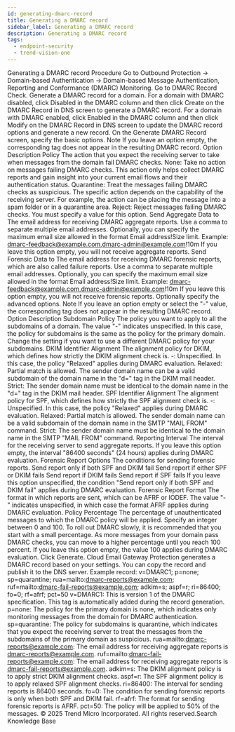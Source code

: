 ```yaml
---
id: generating-dmarc-record
title: Generating a DMARC record
sidebar_label: Generating a DMARC record
description: Generating a DMARC record
tags:
  - endpoint-security
  - trend-vision-one
---
```


 Generating a DMARC record Procedure Go to Outbound Protection → Domain-based Authentication → Domain-based Message Authentication, Reporting and Conformance (DMARC) Monitoring. Go to DMARC Record Check. Generate a DMARC record for a domain. For a domain with DMARC disabled, click Disabled in the DMARC column and then click Create on the DMARC Record in DNS screen to generate a DMARC record. For a domain with DMARC enabled, click Enabled in the DMARC column and then click Modify on the DMARC Record in DNS screen to update the DMARC record options and generate a new record. On the Generate DMARC Record screen, specify the basic options. Note If you leave an option empty, the corresponding tag does not appear in the resulting DMARC record. Option Description Policy The action that you expect the receiving server to take when messages from the domain fail DMARC checks. None: Take no action on messages failing DMARC checks. This action only helps collect DMARC reports and gain insight into your current email flows and their authentication status. Quarantine: Treat the messages failing DMARC checks as suspicious. The specific action depends on the capability of the receiving server. For example, the action can be placing the message into a spam folder or in a quarantine area. Reject: Reject messages failing DMARC checks. You must specify a value for this option. Send Aggregate Data to The email address for receiving DMARC aggregate reports. Use a comma to separate multiple email addresses. Optionally, you can specify the maximum email size allowed in the format Email address!Size limit. Example: dmarc-feedback@example.com,dmarc-admin@example.com!10m If you leave this option empty, you will not receive aggregate reports. Send Forensic Data to The email address for receiving DMARC forensic reports, which are also called failure reports. Use a comma to separate multiple email addresses. Optionally, you can specify the maximum email size allowed in the format Email address!Size limit. Example: dmarc-feedback@example.com,dmarc-admin@example.com!10m If you leave this option empty, you will not receive forensic reports. Optionally specify the advanced options. Note If you leave an option empty or select the "-" value, the corresponding tag does not appear in the resulting DMARC record. Option Description Subdomain Policy The policy you want to apply to all the subdomains of a domain. The value "-" indicates unspecified. In this case, the policy for subdomains is the same as the policy for the primary domain. Change the setting if you want to use a different DMARC policy for your subdomains. DKIM Identifier Alignment The alignment policy for DKIM, which defines how strictly the DKIM alignment check is. -: Unspecified. In this case, the policy "Relaxed" applies during DMARC evaluation. Relaxed: Partial match is allowed. The sender domain name can be a valid subdomain of the domain name in the "d=" tag in the DKIM mail header. Strict: The sender domain name must be identical to the domain name in the "d=" tag in the DKIM mail header. SPF Identifier Alignment The alignment policy for SPF, which defines how strictly the SPF alignment check is. -: Unspecified. In this case, the policy "Relaxed" applies during DMARC evaluation. Relaxed: Partial match is allowed. The sender domain name can be a valid subdomain of the domain name in the SMTP "MAIL FROM" command. Strict: The sender domain name must be identical to the domain name in the SMTP "MAIL FROM" command. Reporting Interval The interval for the receiving server to send aggregate reports. If you leave this option empty, the interval "86400 seconds" (24 hours) applies during DMARC evaluation. Forensic Report Options The conditions for sending forensic reports. Send report only if both SPF and DKIM fail Send report if either SPF or DKIM fails Send report if DKIM fails Send report if SPF fails If you leave this option unspecified, the condition "Send report only if both SPF and DKIM fail" applies during DMARC evaluation. Forensic Report Format The format in which reports are sent, which can be AFRF or IODEF. The value "-" indicates unspecified, in which case the format AFRF applies during DMARC evaluation. Policy Percentage The percentage of unauthenticated messages to which the DMARC policy will be applied. Specify an integer between 0 and 100. To roll out DMARC slowly, it is recommended that you start with a small percentage. As more messages from your domain pass DMARC checks, you can move to a higher percentage until you reach 100 percent. If you leave this option empty, the value 100 applies during DMARC evaluation. Click Generate. Cloud Email Gateway Protection generates a DMARC record based on your settings. You can copy the record and publish it to the DNS server. Example record: v=DMARC1; p=none; sp=quarantine; rua=mailto:dmarc-reports@example.com; ruf=mailto:dmarc-fail-reports@example.com; adkim=s; aspf=r; ri=86400; fo=0; rf=afrf; pct=50 v=DMARC1: This is version 1 of the DMARC specification. This tag is automatically added during the record generation. p=none: The policy for the primary domain is none, which indicates only monitoring messages from the domain for DMARC authentication. sp=quarantine: The policy for subdomains is quarantine, which indicates that you expect the receiving server to treat the messages from the subdomains of the primary domain as suspicious. rua=mailto:dmarc-reports@example.com: The email address for receiving aggregate reports is dmarc-reports@example.com. ruf=mailto:dmarc-fail-reports@example.com: The email address for receiving aggregate reports is dmarc-fail-reports@example.com. adkim=s: The DKIM alignment policy is to apply strict DKIM alignment checks. aspf=r: The SPF alignment policy is to apply relaxed SPF alignment checks. ri=86400: The interval for sending reports is 86400 seconds. fo=0: The condition for sending forensic reports is only when both SPF and DKIM fail. rf=afrf: The format for sending forensic reports is AFRF. pct=50: The policy will be applied to 50% of the messages. © 2025 Trend Micro Incorporated. All rights reserved.Search Knowledge Base